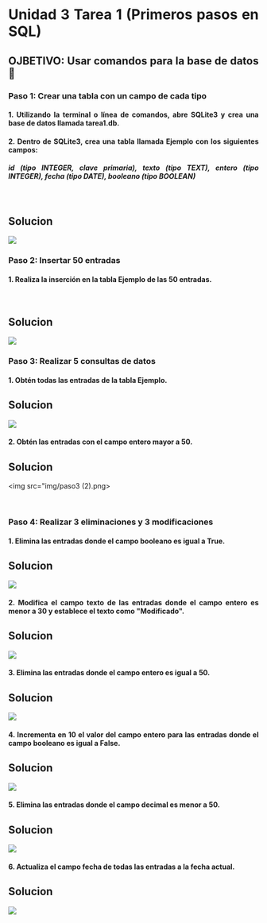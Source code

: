 <div align="justify">

# **__Unidad 3 Tarea 1__** **(Primeros pasos en SQL)**


## OJBETIVO: Usar comandos para la base de datos 📃​


### **Paso 1:** Crear una tabla con un campo de cada tipo

#### **1.** Utilizando la terminal o línea de comandos, abre SQLite3 y crea una base de datos llamada tarea1.db.

#### **2.** Dentro de SQLite3, crea una tabla llamada Ejemplo con los siguientes campos:

##### id (tipo INTEGER, clave primaria), texto (tipo TEXT), entero (tipo INTEGER), fecha (tipo DATE), booleano (tipo BOOLEAN)

<br>

## Solucion

<img src="img/paso1.png">


<br>


### **Paso 2:** Insertar 50 entradas


#### **1.** Realiza la inserción en la tabla Ejemplo de las 50 entradas.


<br>

## **Solucion**


<img src="img/paso2.png">


<br>


### **Paso 3:** Realizar 5 consultas de datos

#### **1.** Obtén todas las entradas de la tabla Ejemplo.

## **Solucion**

<img src="img/paso3 (1).png">

<br>

####  **2.** Obtén las entradas con el campo entero mayor a 50.

## **Solucion**

<img src="img/paso3 (2).png>

<br>


### **Paso 4:** Realizar 3 eliminaciones y 3 modificaciones


#### **1.** Elimina las entradas donde el campo booleano es igual a True.

## **Solucion**

<img src="img/paso4 (1).png">

<br>

#### **2.** Modifica el campo texto de las entradas donde el campo entero es menor a 30 y establece el texto como "Modificado".

## **Solucion**

<img src="img/paso4(2).png">

<br>

#### **3.** Elimina las entradas donde el campo entero es igual a 50.

## **Solucion**

<img src="img/paso4(3).png">

<br>

#### **4.** Incrementa en 10 el valor del campo entero para las entradas donde el campo booleano es igual a False.

## **Solucion**

<img src="img/paso4(4).png">

<br>

#### **5.** Elimina las entradas donde el campo decimal es menor a 50.

## **Solucion**

<img src="img/paso4(5).png">

<br>

#### **6.** Actualiza el campo fecha de todas las entradas a la fecha actual.

## **Solucion**

<img src="img/paso4(6).png">

</div>